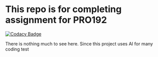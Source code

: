 # This repo is for completing assignment for PRO192

[![Codacy Badge](https://api.codacy.com/project/badge/Grade/a7cc123749d04445982867036afee490)](https://app.codacy.com/gh/Tada201/Lab-Codacy?utm_source=github.com&utm_medium=referral&utm_content=Tada201/Lab-Codacy&utm_campaign=Badge_Grade)

There is nothing much to see here. Since this project uses AI for many coding test
